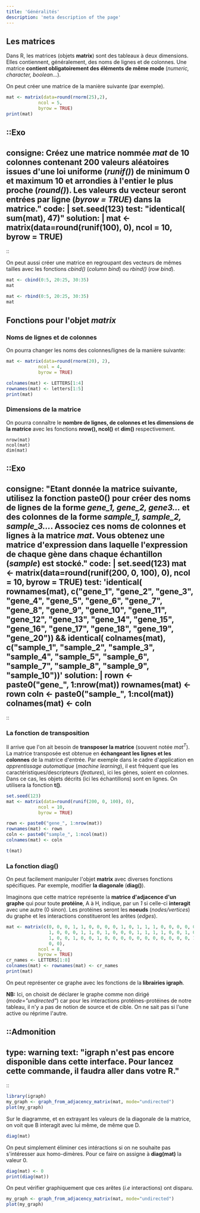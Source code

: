 ```yaml
---
title: 'Généralités'
description: 'meta description of the page'
---
```


## Les matrices

Dans R, les matrices (objets **matrix**) sont des tableaux à deux dimensions. Elles contiennent, généralement, des noms de lignes et de colonnes. Une matrice **contient obligatoirement des éléments de même mode** (*numeric, character, boolean...*).

On peut créer une matrice de la manière suivante (par exemple).

```r
mat <- matrix(data=round(rnorm(25),2), 
            ncol = 5, 
            byrow = TRUE)
print(mat)
```

::Exo
---

consigne: Créez une matrice nommée *mat* de 10 colonnes contenant 200 valeurs aléatoires issues d'une loi uniforme (*runif()*) de minimum 0 et maximum 10 et arrondies à l'entier le plus proche (*round()*). Les valeurs du vecteur seront entrées par ligne (*byrow = TRUE*) dans la matrice."
code: |
    set.seed(123)
test: "identical( sum(mat), 47)"
solution: |
    mat <- matrix(data=round(runif(100), 0),
                ncol = 10,
                byrow = TRUE)
---

::

On peut aussi créer une matrice en regroupant des vecteurs de mêmes tailles avec les fonctions *cbind()* (*column bind*) ou *rbind()* (*row bind*).

```r
mat <- cbind(0:5, 20:25, 30:35)
mat
```

```r
mat <- rbind(0:5, 20:25, 30:35)
mat
```

## Fonctions pour l'objet *matrix*

### Noms de lignes et de colonnes

On pourra changer les noms des colonnes/lignes de la manière suivante:

```r
mat <- matrix(data=round(rnorm(20), 2), 
            ncol = 4, 
            byrow = TRUE)

colnames(mat) <- LETTERS[1:4]
rownames(mat) <- letters[1:5]
print(mat)
```

### Dimensions de la matrice

On pourra connaître le **nombre de lignes, de colonnes et les dimensions de la matrice** avec les fonctions **nrow(), ncol()** et **dim()** respectivement.

```{r exo3, exercise=TRUE, exercise.setup="exo2" }
nrow(mat)
ncol(mat)
dim(mat)
```

::Exo
---
consigne: "Etant donnée la matrice suivante, utilisez la fonction paste0() pour créer des noms de lignes de la forme *gene_1, gene_2, gene3...* et des colonnes de la forme *sample_1, sample_2, sample_3...*. Associez ces noms de colonnes et lignes à la matrice *mat*. Vous obtenez une matrice d'expression dans laquelle l'expression de chaque gène dans chaque échantillon (*sample*) est stocké."
code: |
    set.seed(123)
    mat <- matrix(data=round(runif(200, 0, 100), 0),
                ncol = 10,
                byrow = TRUE)
test: 'identical( rownames(mat),  c("gene_1", "gene_2", "gene_3", "gene_4", "gene_5", "gene_6",
"gene_7", "gene_8", "gene_9", "gene_10", "gene_11", "gene_12",
"gene_13", "gene_14", "gene_15", "gene_16", "gene_17", "gene_18",
"gene_19", "gene_20")) && identical( colnames(mat),  c("sample_1", "sample_2", "sample_3", "sample_4", "sample_5",
"sample_6", "sample_7", "sample_8", "sample_9", "sample_10"))'
solution: |
    rown <- paste0("gene_", 1:nrow(mat))
    rownames(mat) <- rown
    coln <- paste0("sample_", 1:ncol(mat))
    colnames(mat) <- coln
---
::

### La fonction de transposition

Il arrive que l'on ait besoin de **transposer la matrice** (souvent notée $mat^{T}$). La matrice transposée est obtenue en **échangeant les lignes et les colonnes** de la matrice d'entrée. Par exemple dans le cadre d'application en *apprentissage automatique* (*machine learning*), il est fréquent que les caractéristiques/descripteurs (*features*), ici les gènes, soient en colonnes. Dans ce cas, les objets décrits (ici les échantillons) sont en lignes. On utilisera la fonction **t()**.

```r
set.seed(123)
mat <- matrix(data=round(runif(200, 0, 100), 0), 
            ncol = 10, 
            byrow = TRUE)

rown <- paste0("gene_", 1:nrow(mat))
rownames(mat) <- rown
coln <- paste0("sample_", 1:ncol(mat))
colnames(mat) <- coln
```

```r
t(mat)
```

### La fonction diag()

On peut facilement manipuler l'objet **matrix** avec diverses fonctions spécifiques. Par exemple, modifier **la diagonale** (**diag()**).

Imaginons que cette matrice représente la **matrice d'adjacence d'un graphe**  qui pour toute **protéine**, A à H, indique, par un *1* si celle-ci **interagit** avec une autre (0 sinon). Les protéines seront les **noeuds** (*nodes/vertices*) du graphe et les interactions constitueront les arêtes (*edges*).

```r
mat <- matrix(c(0, 0, 0, 1, 1, 0, 0, 0, 0, 1, 0, 1, 1, 1, 0, 0, 0, 0, 0, 0, 
                1, 0, 0, 0, 1, 1, 0, 1, 0, 0, 0, 1, 1, 1, 1, 0, 0, 1, 0, 1, 0, 
                1, 0, 0, 1, 0, 0, 1, 0, 0, 0, 0, 0, 0, 0, 0, 0, 0, 0, 1, 1, 1, 
                0, 0),
            ncol = 8, 
            byrow = TRUE)
cr_names <- LETTERS[1:8]
colnames(mat) <- rownames(mat) <- cr_names
print(mat)
```

On peut représenter ce graphe avec les fonctions de la **librairies igraph**.

**NB:** Ici, on choisit de déclarer le graphe comme non dirigé (*mode="undirected"*) car pour les interactions protéines-protéines de notre tableau, il n'y a pas de notion de source et de cible. On ne sait pas si l'une active ou réprime l'autre.

::Admonition
---
type: warning
text: "igraph n'est pas encore disponible dans cette interface. Pour lancez cette commande, il faudra aller dans votre R."
---
::

```r
library(igraph)
my_graph <- graph_from_adjacency_matrix(mat, mode="undirected")
plot(my_graph)
```

Sur le diagramme, et en extrayant les valeurs de la diagonale de la matrice, on voit que B interagit avec lui même, de même que D.

```r
diag(mat)
```

On peut simplement éliminer ces intéractions si on ne souhaite pas s'intéresser aux homo-dimères. Pour ce faire on assigne à **diag(mat)** la valeur 0.

```r
diag(mat) <- 0
print(diag(mat))
```

On peut vérifier graphiquement que ces arêtes (*i.e* interactions) ont disparu.

```r
my_graph <- graph_from_adjacency_matrix(mat, mode="undirected")
plot(my_graph)
```
